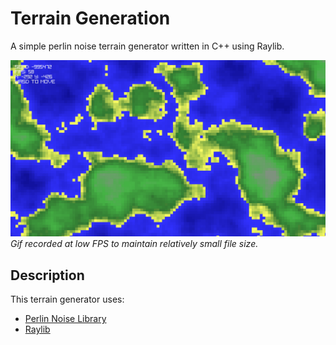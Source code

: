 # Terrain Generation

A simple perlin noise terrain generator written in C++ using Raylib.

![Preview](/preview.gif)
*Gif recorded at low FPS to maintain relatively small file size.*

## Description

This terrain generator uses:
- [Perlin Noise Library](https://github.com/Reputeless/PerlinNoise)
- [Raylib](https://github.com/raysan5/raylib)
